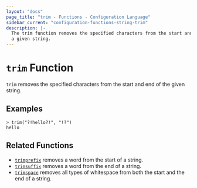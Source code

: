 ```yaml
---
layout: "docs"
page_title: "trim - Functions - Configuration Language"
sidebar_current: "configuration-functions-string-trim"
description: |-
  The trim function removes the specified characters from the start and end of
  a given string.
---
```


# `trim` Function


`trim` removes the specified characters from the start and end of the given
string.

## Examples

```
> trim("?!hello?!", "!?")
hello
```

## Related Functions

* [`trimprefix`](./trimprefix.html) removes a word from the start of a string.
* [`trimsuffix`](./trimsuffix.html) removes a word from the end of a string.
* [`trimspace`](./trimspace.html) removes all types of whitespace from
  both the start and the end of a string.

